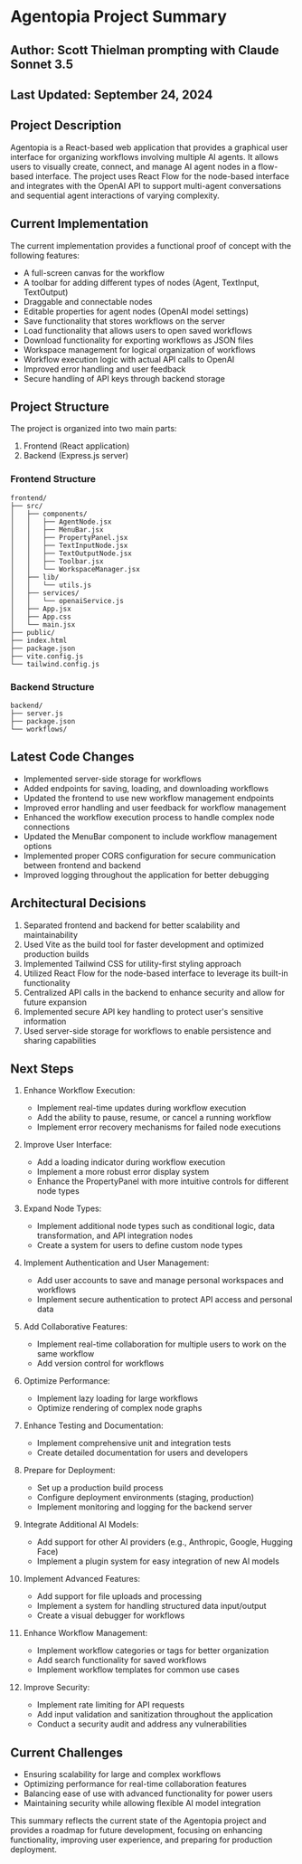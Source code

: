 # Agentopia Project Summary

## Author: Scott Thielman prompting with Claude Sonnet 3.5
## Last Updated: September 24, 2024

## Project Description

Agentopia is a React-based web application that provides a graphical user interface for organizing workflows involving multiple AI agents. It allows users to visually create, connect, and manage AI agent nodes in a flow-based interface. The project uses React Flow for the node-based interface and integrates with the OpenAI API to support multi-agent conversations and sequential agent interactions of varying complexity.

## Current Implementation

The current implementation provides a functional proof of concept with the following features:
- A full-screen canvas for the workflow
- A toolbar for adding different types of nodes (Agent, TextInput, TextOutput)
- Draggable and connectable nodes
- Editable properties for agent nodes (OpenAI model settings)
- Save functionality that stores workflows on the server
- Load functionality that allows users to open saved workflows
- Download functionality for exporting workflows as JSON files
- Workspace management for logical organization of workflows
- Workflow execution logic with actual API calls to OpenAI
- Improved error handling and user feedback
- Secure handling of API keys through backend storage

## Project Structure

The project is organized into two main parts:
1. Frontend (React application)
2. Backend (Express.js server)

### Frontend Structure
```
frontend/
├── src/
│   ├── components/
│   │   ├── AgentNode.jsx
│   │   ├── MenuBar.jsx
│   │   ├── PropertyPanel.jsx
│   │   ├── TextInputNode.jsx
│   │   ├── TextOutputNode.jsx
│   │   ├── Toolbar.jsx
│   │   └── WorkspaceManager.jsx
│   ├── lib/
│   │   └── utils.js
│   ├── services/
│   │   └── openaiService.js
│   ├── App.jsx
│   ├── App.css
│   └── main.jsx
├── public/
├── index.html
├── package.json
├── vite.config.js
└── tailwind.config.js
```

### Backend Structure
```
backend/
├── server.js
├── package.json
└── workflows/
```

## Latest Code Changes

- Implemented server-side storage for workflows
- Added endpoints for saving, loading, and downloading workflows
- Updated the frontend to use new workflow management endpoints
- Improved error handling and user feedback for workflow management
- Enhanced the workflow execution process to handle complex node connections
- Updated the MenuBar component to include workflow management options
- Implemented proper CORS configuration for secure communication between frontend and backend
- Improved logging throughout the application for better debugging

## Architectural Decisions

1. Separated frontend and backend for better scalability and maintainability
2. Used Vite as the build tool for faster development and optimized production builds
3. Implemented Tailwind CSS for utility-first styling approach
4. Utilized React Flow for the node-based interface to leverage its built-in functionality
5. Centralized API calls in the backend to enhance security and allow for future expansion
6. Implemented secure API key handling to protect user's sensitive information
7. Used server-side storage for workflows to enable persistence and sharing capabilities

## Next Steps

1. Enhance Workflow Execution:
   - Implement real-time updates during workflow execution
   - Add the ability to pause, resume, or cancel a running workflow
   - Implement error recovery mechanisms for failed node executions

2. Improve User Interface:
   - Add a loading indicator during workflow execution
   - Implement a more robust error display system
   - Enhance the PropertyPanel with more intuitive controls for different node types

3. Expand Node Types:
   - Implement additional node types such as conditional logic, data transformation, and API integration nodes
   - Create a system for users to define custom node types

4. Implement Authentication and User Management:
   - Add user accounts to save and manage personal workspaces and workflows
   - Implement secure authentication to protect API access and personal data

5. Add Collaborative Features:
   - Implement real-time collaboration for multiple users to work on the same workflow
   - Add version control for workflows

6. Optimize Performance:
   - Implement lazy loading for large workflows
   - Optimize rendering of complex node graphs

7. Enhance Testing and Documentation:
   - Implement comprehensive unit and integration tests
   - Create detailed documentation for users and developers

8. Prepare for Deployment:
   - Set up a production build process
   - Configure deployment environments (staging, production)
   - Implement monitoring and logging for the backend server

9. Integrate Additional AI Models:
   - Add support for other AI providers (e.g., Anthropic, Google, Hugging Face)
   - Implement a plugin system for easy integration of new AI models

10. Implement Advanced Features:
    - Add support for file uploads and processing
    - Implement a system for handling structured data input/output
    - Create a visual debugger for workflows

11. Enhance Workflow Management:
    - Implement workflow categories or tags for better organization
    - Add search functionality for saved workflows
    - Implement workflow templates for common use cases

12. Improve Security:
    - Implement rate limiting for API requests
    - Add input validation and sanitization throughout the application
    - Conduct a security audit and address any vulnerabilities

## Current Challenges

- Ensuring scalability for large and complex workflows
- Optimizing performance for real-time collaboration features
- Balancing ease of use with advanced functionality for power users
- Maintaining security while allowing flexible AI model integration

This summary reflects the current state of the Agentopia project and provides a roadmap for future development, focusing on enhancing functionality, improving user experience, and preparing for production deployment.